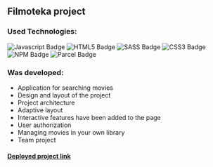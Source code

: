 ## Filmoteka project

### Used Technologies:

![Javascript Badge](https://img.shields.io/badge/-Javascript-F0DB4F?style=for-the-badge&labelColor=black&logo=javascript&logoColor=F0DB4F)
![HTML5 Badge](https://img.shields.io/badge/-html-e34c26?style=for-the-badge&labelColor=black&logo=html5&logoColor=e34c26)
![SASS Badge](https://img.shields.io/badge/-sass-cd6769?style=for-the-badge&labelColor=black&logo=sass&logoColor=cd6769)
![CSS3 Badge](https://img.shields.io/badge/-css-264de4?style=for-the-badge&labelColor=black&logo=css3&logoColor=264de4)
![NPM Badge](https://img.shields.io/badge/-npm-cc3534?style=for-the-badge&labelColor=black&logo=npm&logoColor=cc3534)
![Parcel Badge](https://img.shields.io/badge/-parcel-daab78?style=for-the-badge&labelColor=black&logo=box&logoColor=daab78)

### Was developed:

- Application for searching movies
- Design and layout of the project
- Project architecture
- Adaptive layout
- Interactive features have been added to the page
- User authorization
- Managing movies in your own library
- Team project

#### [Deployed project link](https://dsurdiy.github.io/filmoteka-project/)
